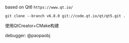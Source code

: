 based on Qt6
```https://www.qt.io/```

```
git clone --branch v6.8.0 git://code.qt.io/qt/qt5.git .
```

使用QtCreator+CMake构建


debugger: @paopaobj
